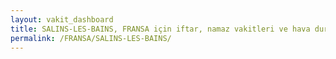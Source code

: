 ```yaml
---
layout: vakit_dashboard
title: SALINS-LES-BAINS, FRANSA için iftar, namaz vakitleri ve hava durumu - ilçe/eyalet seç
permalink: /FRANSA/SALINS-LES-BAINS/
---
```


<script type="text/javascript">
  var GLOBAL_COUNTRY = 'FRANSA';
  var GLOBAL_CITY = 'SALINS-LES-BAINS';
  var GLOBAL_STATE = '';
  var lat = 72;
  var lon = 21;
</script>
